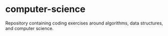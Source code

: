 # computer-science
Repository containing coding exercises around algorithms, data structures, and computer science.
